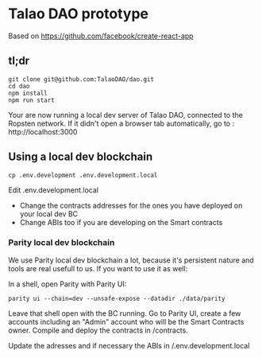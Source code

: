 # Talao DAO prototype

Based on https://github.com/facebook/create-react-app

## tl;dr

    git clone git@github.com:TalaoDAO/dao.git
    cd dao
    npm install
    npm run start

Your are now running a local dev server of Talao DAO, connected to the Ropsten network.
If it didn't open a browser tab automatically, go to : http://localhost:3000

## Using a local dev blockchain

    cp .env.development .env.development.local

Edit .env.development.local
+ Change the contracts addresses for the ones you have deployed on your local dev BC
+ Change ABIs too if you are developing on the Smart contracts

### Parity local dev blockchain

We use Parity local dev blockchain a lot, because it's persistent nature and tools are real usefull to us. If you want to use it as well:

In a shell, open Parity with Parity UI:

    parity ui --chain=dev --unsafe-expose --datadir ./data/parity

Leave that shell open with the BC running. Go to Parity UI, create a few accounts including an "Admin" account who will be the Smart Contracts owner. Compile and deploy the contracts in /contracts.

Update the adresses and if necessary the ABIs in /.env.development.local

